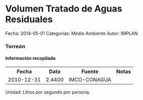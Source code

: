 Volumen Tratado de Aguas Residuales
=====

Fecha: 2014-05-01
Categorías: Medio Ambiente
Autor: IMPLAN

### Torreón

#### Información recopilada

<table class="table table-hover table-bordered">
  <tr><th>Fecha</th><th>Dato</th><th>Fuente</th><th>Notas</th></tr>
  <tr><td>2010-12-31</td><td>2.4400</td><td>IMCO-CONAGUA</td><td></td></tr>
</table>

Unidad: Litros por segundo por persona.
